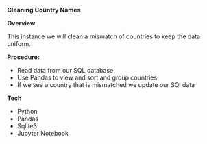 <p><strong>Cleaning Country Names</strong></p>
<p><strong>Overview</strong></p>
<p>This instance we will clean a mismatch of countries to keep the data uniform.</p>
<p><strong>Procedure:</strong></p>
<ul>
<li>Read data from our SQL database.</li>
<li>Use Pandas to view and sort and group countries</li>
<li>If we see a country that is mismatched we update our SQl data</li>
</ul>
<p><strong>Tech</strong></p>
<ul>
<li>Python</li>
<li>Pandas</li>
<li>Sqlite3</li>
<li>Jupyter Notebook</li>
</ul>
